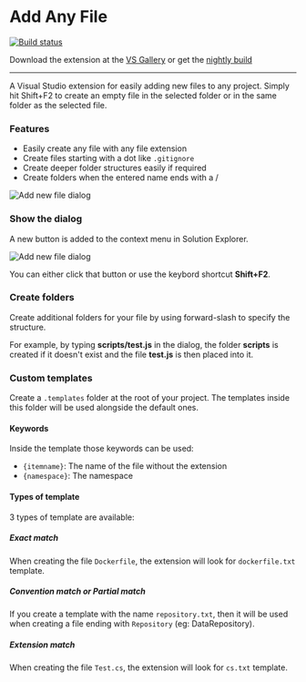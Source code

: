 # Add Any File

[![Build status](https://ci.appveyor.com/api/projects/status/252jpryc38qah37x?svg=true)](https://ci.appveyor.com/project/madskristensen/addanyfile)

Download the extension at the
[VS Gallery](https://marketplace.visualstudio.com/items?itemName=MadsKristensen.AddNewFile)
or get the
[nightly build](http://vsixgallery.com/extension/2E78AA18-E864-4FBB-B8C8-6186FC865DB3/)

-------------------------------------------------

A Visual Studio extension for easily adding new files to any project. Simply hit Shift+F2 to create an empty file in the
selected folder or in the same folder as the selected file.

### Features

- Easily create any file with any file extension
- Create files starting with a dot like `.gitignore`
- Create deeper folder structures easily if required
- Create folders when the entered name ends with a /

![Add new file dialog](art/dialog.png)

### Show the dialog

A new button is added to the context menu in Solution Explorer.

![Add new file dialog](art/menu.png)

You can either click that button or use the keybord shortcut **Shift+F2**.

### Create folders

Create additional folders for your file by using forward-slash to
specify the structure.

For example, by typing **scripts/test.js** in the dialog, the
folder **scripts** is created if it doesn't exist and the file
**test.js** is then placed into it.

### Custom templates

Create a `.templates` folder at the root of your project.
The templates inside this folder will be used alongside the default ones.

#### Keywords
Inside the template those keywords can be used:
- `{itemname}`: The name of the file without the extension
- `{namespace}`: The namespace

#### Types of template
3 types of template are available:

##### Exact match
When creating the file `Dockerfile`, the extension will look for `dockerfile.txt` template.

##### Convention match or Partial match
If you create a template with the name `repository.txt`, then it will be used when creating a file ending with `Repository` (eg: DataRepository).

##### Extension match
When creating the file `Test.cs`, the extension will look for `cs.txt` template.

